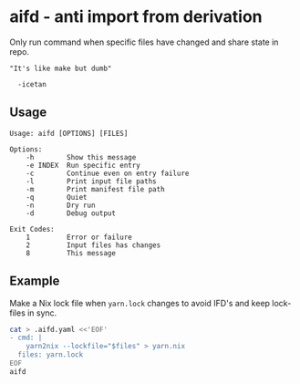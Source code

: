 # aifd - anti import from derivation

Only run command when specific files have changed and share state in repo.

    "It's like make but dumb"

      -icetan

## Usage

<!--p[cat ./usage.txt | sed 's|\$(basename "\$0")|aifd|']-->
```
Usage: aifd [OPTIONS] [FILES]

Options:
    -h        Show this message
    -e INDEX  Run specific entry
    -c        Continue even on entry failure
    -l        Print input file paths
    -m        Print manifest file path
    -q        Quiet
    -n        Dry run
    -d        Debug output

Exit Codes:
    1         Error or failure
    2         Input files has changes
    8         This message

```
<!--END[]-->

## Example

Make a Nix lock file when `yarn.lock` changes to avoid IFD's and keep lock-files
in sync.

```sh
cat > .aifd.yaml <<'EOF'
- cmd: |
    yarn2nix --lockfile="$files" > yarn.nix
  files: yarn.lock
EOF
aifd
```
